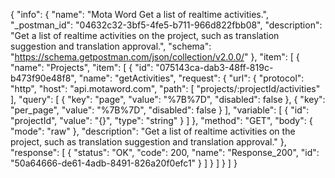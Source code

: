 {
  "info": {
    "name": "Mota Word Get a list of realtime activities.",
    "_postman_id": "04632c32-3bf5-4fe5-b711-966d822fbb08",
    "description": "Get a list of realtime activities on the project, such as translation suggestion and translation approval.",
    "schema": "https://schema.getpostman.com/json/collection/v2.0.0/"
  },
  "item": [
    {
      "name": "Projects",
      "item": [
        {
          "id": "075143ca-dab3-48ff-819c-b473f90e48f8",
          "name": "getActivities",
          "request": {
            "url": {
              "protocol": "http",
              "host": "api.motaword.com",
              "path": [
                "projects/:projectId/activities"
              ],
              "query": [
                {
                  "key": "page",
                  "value": "%7B%7D",
                  "disabled": false
                },
                {
                  "key": "per_page",
                  "value": "%7B%7D",
                  "disabled": false
                }
              ],
              "variable": [
                {
                  "id": "projectId",
                  "value": "{}",
                  "type": "string"
                }
              ]
            },
            "method": "GET",
            "body": {
              "mode": "raw"
            },
            "description": "Get a list of realtime activities on the project, such as translation suggestion and translation approval."
          },
          "response": [
            {
              "status": "OK",
              "code": 200,
              "name": "Response_200",
              "id": "50a64666-de61-4adb-8491-826a20f0efc1"
            }
          ]
        }
      ]
    }
  ]
}